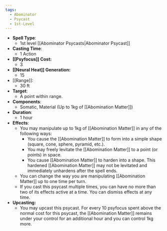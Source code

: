 ```yaml
---
tags:
  - Abominator
  - Psycast
  - 1st-Level
---
```

- **Spell Type**:
	- 1st level [[Abominator Psycasts|Abominator Psycast]]
- **Casting Time**:
	- 1 Action
- **[[Psyfocus]] Cost:**
	- 3
- **[[Neural Heat]] Generation:**
	- 15
- [[Range]]:
	- 30 ft
- **Target**:
	- A point within range.
- **Components**:
	- Somatic, Material (Up to 1kg of [[Abomination Matter]])
- **Duration**:
	- 1 hour
- **Effects**:
	- You may manipulate up to 1kg of [[Abomination Matter]] in any of the following ways:
		- You cause the [[Abomination Matter]] to form into a simple shape (square, cone, sphere, pyramid, etc.).
		- You may freely levitate the [[Abomination Matter]] to a point (or points) in space.
		- You cause [[Abomination Matter]] to harden into a shape. This hardened [[Abomination Matter]] may not be levitated and immediately unhardens after the spell ends.
	- You can change the way you are manipulating [[Abomination Matter]] up to one time per turn. 
	- If you cast this psycast multiple times, you can have no more than two of its effects active at a time. You can dismiss effects at any time.
- **Upcasting:**
	- You may upcast this psycast. For every 10 psyfocus spent above the normal cost for this psycast, the [[Abomination Matter]] remains under your control for an additional hour and you can control 1kg more.
